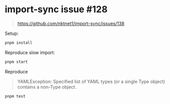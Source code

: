 # import-sync issue #128

> https://github.com/nktnet1/import-sync/issues/138

Setup:

```sh
pnpm install
```

Reproduce slow import:

```sh
pnpm start
```

Reproduce

> YAMLException: Specified list of YAML types (or a single Type object) contains a non-Type object.

```sh
pnpm test
```
